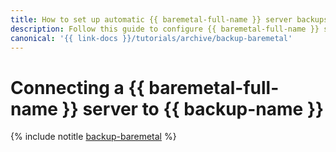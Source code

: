 ```yaml
---
title: How to set up automatic {{ baremetal-full-name }} server backups in {{ backup-name }}
description: Follow this guide to configure {{ baremetal-full-name }} server backups in {{ backup-name }}.
canonical: '{{ link-docs }}/tutorials/archive/backup-baremetal'
---
```


# Connecting a {{ baremetal-full-name }} server to {{ backup-name }}

{% include notitle [backup-baremetal](../../_tutorials/backup/backup-baremetal.md) %}
